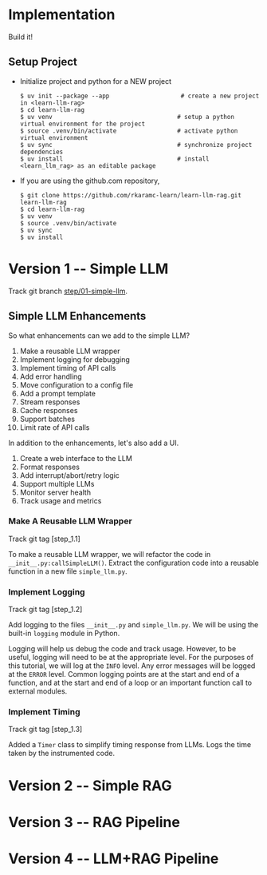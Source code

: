 # Implementation

Build it!

## Setup Project

- Initialize project and python for a NEW project

    ```
    $ uv init --package --app                    # create a new project in <learn-llm-rag>
    $ cd learn-llm-rag
    $ uv venv                                   # setup a python virtual environment for the project
    $ source .venv/bin/activate                 # activate python virtual environment
    $ uv sync                                   # synchronize project dependencies
    $ uv install                                # install <learn_llm_rag> as an editable package
    ```

- If you are using the github.com repository,

    ```
    $ git clone https://github.com/rkaramc-learn/learn-llm-rag.git learn-llm-rag
    $ cd learn-llm-rag
    $ uv venv
    $ source .venv/bin/activate
    $ uv sync
    $ uv install
    ```

# Version 1 -- Simple LLM

Track git branch [step/01-simple-llm](https://github.com/rkaramc-learn/learn-llm-rag/tree/step/01-simple-llm).

## Simple LLM Enhancements

So what enhancements can we add to the simple LLM?

1. Make a reusable LLM wrapper
1. Implement logging for debugging
1. Implement timing of API calls
1. Add error handling
1. Move configuration to a config file
1. Add a prompt template
1. Stream responses
1. Cache responses
1. Support batches
1. Limit rate of API calls

In addition to the enhancements, let's also add a UI.

1. Create a web interface to the LLM
1. Format responses
1. Add interrupt/abort/retry logic
1. Support multiple LLMs
1. Monitor server health
1. Track usage and metrics

### Make A Reusable LLM Wrapper

Track git tag [step_1.1]

To make a reusable LLM wrapper, we will refactor the code in `__init__.py:callSimpleLLM()`. Extract the configuration code into a reusable function in a new file `simple_llm.py`.

### Implement Logging

Track git tag [step_1.2]

Add logging to the files `__init__.py` and `simple_llm.py`. We will be using the built-in `logging` module in Python.

Logging will help us debug the code and track usage. However, to be useful, logging will need to be at the appropriate level. For the purposes of this tutorial, we will log at the `INFO` level. Any error messages will be logged at the `ERROR` level. Common logging points are at the start and end of a function, and at the start and end of a loop or an important function call to external modules.

### Implement Timing

Track git tag [step_1.3]

Added a `Timer` class to simplify timing response from LLMs. Logs the time taken by the instrumented code.


# Version 2 -- Simple RAG

# Version 3 -- RAG Pipeline

# Version 4 -- LLM+RAG Pipeline
